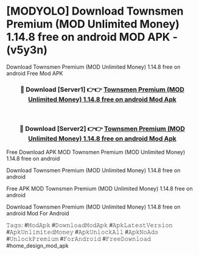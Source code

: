 # [MODYOLO] Download Townsmen Premium (MOD Unlimited Money) 1.14.8 free on android MOD APK - (v5y3n)
Download Townsmen Premium (MOD Unlimited Money) 1.14.8 free on android Free Mod APK

<div align="center">
<h3>🔴 Download [Server1] 👉👉 <a href="https://apk-comot.site?title=Townsmen_Premium_(MOD_Unlimited_Money)_1.14.8_free_on_android">Townsmen Premium (MOD Unlimited Money) 1.14.8 free on android Mod Apk</a></h3><br>

<h3>🔴 Download [Server2] 👉👉 <a href="https://apk-comot.site?title=Townsmen_Premium_(MOD_Unlimited_Money)_1.14.8_free_on_android">Townsmen Premium (MOD Unlimited Money) 1.14.8 free on android Mod Apk</a></h3>
</div>


Free Download APK MOD Townsmen Premium (MOD Unlimited Money) 1.14.8 free on android

Download Townsmen Premium (MOD Unlimited Money) 1.14.8 free on android 

Free APK MOD Townsmen Premium (MOD Unlimited Money) 1.14.8 free on android 

Download Townsmen Premium (MOD Unlimited Money) 1.14.8 free on android Mod For Android

𝚃𝚊𝚐𝚜: #𝙼𝚘𝚍𝙰𝚙𝚔 #𝙳𝚘𝚠𝚗𝚕𝚘𝚊𝚍𝙼𝚘𝚍𝙰𝚙𝚔 #𝙰𝚙𝚔𝙻𝚊𝚝𝚎𝚜𝚝𝚅𝚎𝚛𝚜𝚒𝚘𝚗 #𝙰𝚙𝚔𝚄𝚗𝚕𝚒𝚖𝚒𝚝𝚎𝚍𝙼𝚘𝚗𝚎𝚢 #𝙰𝚙𝚔𝚄𝚗𝚕𝚘𝚌𝚔𝙰𝚕𝚕 #𝙰𝚙𝚔𝙽𝚘𝙰𝚍𝚜 #𝚄𝚗𝚕𝚘𝚌𝚔𝙿𝚛𝚎𝚖𝚒𝚞𝚖 #𝙵𝚘𝚛𝙰𝚗𝚍𝚛𝚘𝚒𝚍 #𝙵𝚛𝚎𝚎𝙳𝚘𝚠𝚗𝚕𝚘𝚊𝚍 #home_design_mod_apk